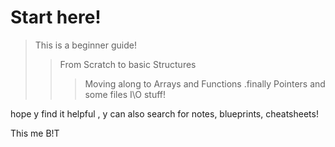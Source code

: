 # Start here!

>This is a beginner guide!
 >>From Scratch to basic Structures 
 >>>Moving along to Arrays and Functions
 .finally Pointers and some files I\O stuff!

 hope y find it helpful
\, y can also search for notes, blueprints, cheatsheets!

This me B!T

